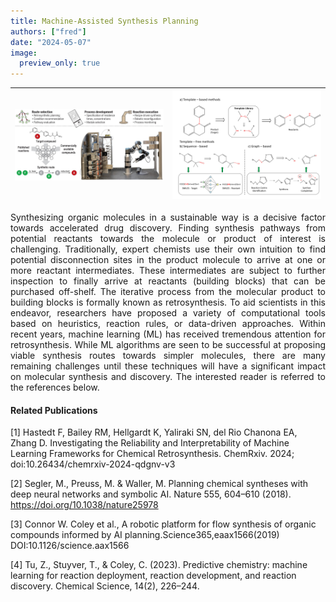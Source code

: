```yaml
---
title: Machine-Assisted Synthesis Planning
authors: ["fred"]
date: "2024-05-07"
image:
  preview_only: true
---
```


<!--more-->

![](featured.jpg) | ![](single_step_models.jpg)
--- | ---

<div style="text-align: justify">
Synthesizing organic molecules in a sustainable way is a decisive factor towards accelerated drug discovery. Finding synthesis pathways from potential reactants towards the molecule or product of interest is challenging. Traditionally, expert chemists use their own intuition to find potential disconnection sites in the product molecule to arrive at one or more reactant intermediates. These intermediates are subject to further inspection to finally arrive at reactants (building blocks) that can be purchased off-shelf. The iterative process from the molecular product to building blocks is formally known as retrosynthesis. To aid scientists in this endeavor, researchers have proposed a variety of computational tools based on heuristics, reaction rules, or data-driven approaches. Within recent years, machine learning (ML) has received tremendous attention for retrosynthesis. While ML algorithms are seen to be successful at proposing viable synthesis routes towards simpler molecules, there are many remaining challenges until these techniques will have a significant impact on molecular synthesis and discovery. The interested reader is referred to the references below.
</div>

#### Related Publications

[1] Hastedt F, Bailey RM, Hellgardt K, Yaliraki SN, del Rio Chanona EA, Zhang D. Investigating the Reliability and Interpretability of Machine Learning Frameworks for Chemical Retrosynthesis. ChemRxiv. 2024; doi:10.26434/chemrxiv-2024-qdgnv-v3 

[2] Segler, M., Preuss, M. & Waller, M. Planning chemical syntheses with deep neural networks and symbolic AI. Nature 555, 604–610 (2018). https://doi.org/10.1038/nature25978 

[3] Connor W. Coley et al., A robotic platform for flow synthesis of organic compounds informed by AI planning.Science365,eaax1566(2019) DOI:10.1126/science.aax1566 

[4] Tu, Z., Stuyver, T., & Coley, C. (2023). Predictive chemistry: machine learning for reaction deployment, reaction development, and reaction discovery. Chemical Science, 14(2), 226–244.
